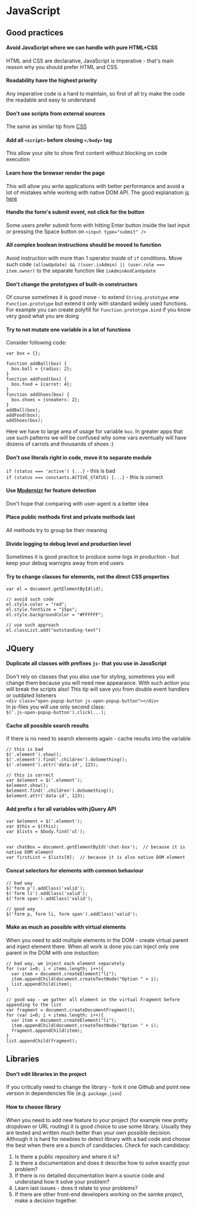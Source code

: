 # JavaScript

## Good practices
#### Avoid JavaScript where we can handle with pure HTML+CSS
 HTML and CSS are declarative, JavaScript is imperative - that's main reason why you should prefer HTML and CSS.
 
#### Readability have the highest priority
 Any imperative code is a hard to maintain, so first of all try make the code the readable and easy to understand

#### Don't use scripts from external sources
 The same as similar tip from [CSS](/front-end-tips/content/css.html#dont-use-styles-from-external-sources)

#### Add all `<script>` before closing `</body>` tag
 This allow your site to show first content without blocking on code execution

#### Learn how the browser render the page
 This will allow you write applications with better performance and avoid a lot of mistakes while working with native DOM API. The good explanation [is here](http://www.phpied.com/rendering-repaint-reflowrelayout-restyle/)

#### Handle the form's submit event, not click for the button
 Some users prefer submit form with hitting Enter button inside the last input or pressing the Space button on `<input type="submit" />`

#### All complex boolean instructions should be moved to function
 Avoid instruction with more than 1 operator inside of `if` conditions. Move such code `(allowUpdate) && ((user.isAdmin) || (user.role === item.owner)` to the separate function like `isAdminAndCanUpdate`

#### Don't change the prototypes of built-in constructors
 Of course sometimes it is good move - to extend `String.prototype` или `Function.prototype` but extend it only with standard widely used functions. For example you can create polyfill for `Function.prototype.bind` if you know very good what you are doing

#### Try to not mutate one variable in a lot of functions
  Consider following code:
  ```
  var box = {};

  function addBall(box) {
    box.ball = {radius: 2};
  }
  function addFood(box) {
    box.food = {carrot: 4};
  }
  function addShoes(box) {
    box.shoes = {sneakers: 2};
  }
  addBall(box);
  addFood(box);
  addShoes(box);
  ```
  Here we have to large area of usage for variable `box`. In greater apps that use such patterns we will be confused why some vars eventually will have dozens of carrots and thousands of shoes :)

#### Don't use literals right in code, move it to separate module
 `if (status === 'active') {...}` - this is bad  
 `if (status === constants.ACTIVE_STATUS) {...}` - this is correct

#### Use [Modernizr](https://modernizr.com/) for feature detection
 Don't hope that comparing with user-agent is a better idea

#### Place public methods first and private methods last
 All methods try to group be their meaning

#### Divide logging to debug level and production level
 Sometimes it is good practice to produce some logs in production - but keep your debug warnigns away from end users

#### Try to change classes for elements, not the direct CSS properties
``` 
var el = document.getElementById(id);

// avoid such code
el.style.color = "red";
el.style.fontSize = "15px";
el.style.backgroundColor = "#FFFFFF";

// use such approach
el.classList.add("outstanding-text")
```


## JQuery
#### Duplicate all classes with prefixes `js-` that you use in JavaScript
 Don't rely on classes that you also use for styling, sometimes you will change them because you will need new appearance. With such action you will break the scripts also! This tip will save you from double event handlers or outdated listeners  
 ```<div class="open-popup-button js-open-popup-button"></div>```  
 In js-files you will use only second class:  
  `$('.js-open-popup-button').click(...);`

#### Cache all possible search results
If there is no need to search elements again - cache results into the variable
```
// this is bad
$('.element').show();
$('.element').find('.children').doSomething();
$('.element').attr('data-id', 123);

// this is correct
var $element = $('.element');
$element.show();
$element.find('.children').doSomething();
$element.attr('data-id', 123);
```

#### Add prefix `$` for all variables with jQuery API
```
var $element = $('.element');
var $this = $(this);
var $lists = $body.find('ul');


var chatBox = document.getElementById('chat-box');  // because it is native DOM element
var firstList = $lists[0];  // because it is also native DOM element
```

#### Concat selectors for elements with common behaviour
```
// bad way
$('form p').addClass('valid');
$('form li').addClass('valid');
$('form span').addClass('valid');

// good way
$('form p, form li, form span').addClass('valid');
```

#### Make as much as possible with virtual elements
When you need to add multiple elements in the DOM - create virtual parent and inject element there. When all work is done you can inject only one parent in the DOM with one instuction:
```
// bad way, we inject each element separately
for (var i=0; i < items.length; i++){ 
  var item = document.createElement("li");
  item.appendChild(document.createTextNode("Option " + i);
  list.appendChild(item); 
}

// good way - we gather all element in the virtual Fragment before appending to the list
var fragment = document.createDocumentFragment();
for (var i=0; i < items.length; i++){
  var item = document.createElement("li"); 
  item.appendChild(document.createTextNode("Option " + i);
  fragment.appendChild(item); 
} 
list.appendChild(fragment);
```

## Libraries
#### Don't edit libraries in the project
If you critically need to change the library - fork it one Github and point new version in dependencies file (e.g. `package.json`)

#### How to choose library
When you need to add new feature to your project (for example new pretty dropdown or URL routing) it is good choice to use some library. Usually they are tested and written much better than your own possible decision. Although it is hard for newbies to detect library with a bad code and choose the best when there are a bunch of candidacies.
Check for each candidacy:
1. Is there a public repository and where it is?
2. Is there a documentation and does it describe how to solve exactly your problem?
3. If there is no detailed documentation learn a source code and understand how it solve your problem?
4. Learn last issues - does it relate to your problems?
5. If there are other front-end developers working on the samke project, make a decision together.




